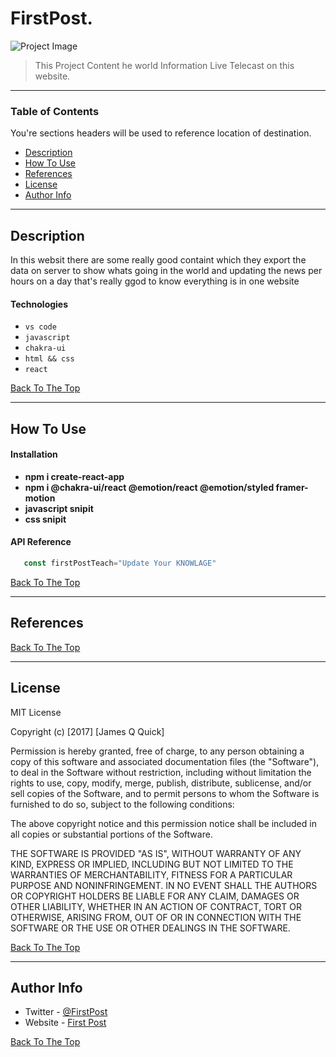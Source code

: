 # FirstPost.

![Project Image](https://encrypted-tbn0.gstatic.com/images?q=tbn:ANd9GcQ59EglASoR6moP2Ss8GllSc7k6BsxC-KWEMHajWQBBLQ&s)

> This Project Content he world Information Live Telecast on this website.

---

### Table of Contents
You're sections headers will be used to reference location of destination.

- [Description](#description)
- [How To Use](#how-to-use)
- [References](#references)
- [License](#license)
- [Author Info](#author-info)

---

## Description

In this websit there are some really good containt which they export the data on server to show whats going in the world and updating the news per hours on a day that's really ggod to know everything is in one website 

#### Technologies

- `vs code`
- `javascript`
- `chakra-ui`
- `html && css`
- `react`

[Back To The Top](#read-me-template)

---

## How To Use

#### Installation
- **npm i create-react-app**
- **npm i @chakra-ui/react @emotion/react @emotion/styled framer-motion**
- **javascript snipit**
- **css snipit**


#### API Reference

```javascript
   const firstPostTeach="Update Your KNOWLAGE"
```
[Back To The Top](#read-me-template)

---

## References
[Back To The Top](#read-me-template)

---

## License

MIT License

Copyright (c) [2017] [James Q Quick]

Permission is hereby granted, free of charge, to any person obtaining a copy
of this software and associated documentation files (the "Software"), to deal
in the Software without restriction, including without limitation the rights
to use, copy, modify, merge, publish, distribute, sublicense, and/or sell
copies of the Software, and to permit persons to whom the Software is
furnished to do so, subject to the following conditions:

The above copyright notice and this permission notice shall be included in all
copies or substantial portions of the Software.

THE SOFTWARE IS PROVIDED "AS IS", WITHOUT WARRANTY OF ANY KIND, EXPRESS OR
IMPLIED, INCLUDING BUT NOT LIMITED TO THE WARRANTIES OF MERCHANTABILITY,
FITNESS FOR A PARTICULAR PURPOSE AND NONINFRINGEMENT. IN NO EVENT SHALL THE
AUTHORS OR COPYRIGHT HOLDERS BE LIABLE FOR ANY CLAIM, DAMAGES OR OTHER
LIABILITY, WHETHER IN AN ACTION OF CONTRACT, TORT OR OTHERWISE, ARISING FROM,
OUT OF OR IN CONNECTION WITH THE SOFTWARE OR THE USE OR OTHER DEALINGS IN THE
SOFTWARE.

[Back To The Top](#read-me-template)

---

## Author Info

- Twitter - [@FirstPost](https://twitter.com/firstpost)
- Website - [First Post](https://www.firstpost.com/)

[Back To The Top](#read-me-template)



